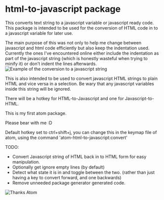 # html-to-javascript package

This converts text string to a javascript variable or javascript ready code.
This package is intended to be used for the conversion of HTML code in to a javascript variable for later use.

The main purpose of this was not only to help me change between javascript and html code efficiently but also keep the indentation used.
Currently the ones I've encountered online either include the indentation as part of the javascript string (which is honestly wasteful when trying to minify it) or don't indent the lines afterwards.
![Example of the conversion to a javascript string](https://puu.sh/qhoQV/3b18444414.gif)


This is also intended to be used to convert javascript HTML strings to plain HTML and vice versa in a selection.
Be wary that any javascript variables inside this string will be ignored.

There will be a hotkey for HTML-to-Javascript and one for Javascript-to-HTML.

This is my first atom package.

Please bear with me :D

Default hotkey set to ctrl+shift+j, you can change this in the keymap file of atom, using the command 'atom-html-to-javascript:convert'

TODO:
- Convert Javascript string of HTML back in to HTML form for easy manipulation.
- Optionally get ignore empty lines (by default)
- Detect what state it is in and toggle between the two. (rather than just having a key to convert forward, and one backwards)
- Remove unneeded package generator generated code.

![Thanks Atom](https://f.cloud.github.com/assets/69169/2290250/c35d867a-a017-11e3-86be-cd7c5bf3ff9b.gif)
